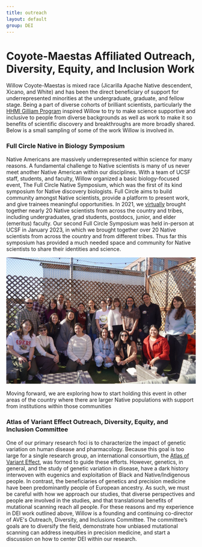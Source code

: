 ```yaml
---
title: outreach
layout: default
group: DEI
---
```


# Coyote-Maestas Affiliated Outreach, Diversity, Equity, and Inclusion Work

Willow Coyote-Maestas is mixed race (Jicarilla Apache Native descendent, Xicano, and White) and has been the direct beneficiary of support for underrepresented minorities at the undergraduate, graduate, and fellow stage. Being a part of diverse cohorts of brilliant scientists, particularly the [HHMI Gilliam Program](https://www.hhmi.org/science-education/programs/gilliam-fellows-program) inspired Willow to try to make science supportive and inclusive to people from diverse backgrounds as well as work to make it so benefits of scientific discovery and breakthroughs are more broadly shared. Below is a small sampling of some of the work Willow is involved in.

### Full Circle Native in Biology Symposium

Native Americans are massively underrepresented within science for many reasons. A fundamental challenge to Native scientists is many of us never meet another Native American within our disciplines. With a team of UCSF staff, students, and faculty, Willow organized a basic biology-focused event, The Full Circle Native Symposium, which was the first of its kind symposium for Native discovery biologists. Full Circle aims to build community amongst Native scientists, provide a platform to present work, and give trainees meaningful opportunities.  In 2021, we [virtually](https://www.youtube.com/watch?v=4VPI4GR8zGs) brought together nearly 20 Native scientists from across the country and tribes, including undergraduates, grad students, postdocs, junior, and elder (emeritus) faculty. Our second Full Circle Symposium was held in-person at UCSF in January 2023, in which we brought together over 20 Native scientists from across the country and from different tribes. Thus far this symposium has provided a much needed space and community for Native scientists to share their identities and science.

<img class="img-fluid mx-auto d-block" src="/static/img/courses/full_circle_23.jpeg" alt="Full Circle 2023">

Moving forward, we are exploring how to start holding this event in other areas of the country where there are larger Native populations with support from institutions within those communities





### Atlas of Variant Effect Outreach, Diversity, Equity, and Inclusion Committee
One of our primary research foci is to characterize the impact of genetic variation on human disease and pharmacology. Because this goal is too large for a single research group, an international consortium, the [Atlas of Variant Effect](https://www.varianteffect.org), was formed to guide these efforts. However, genetics, in general, and the study of genetic variation in disease, have a dark history interwoven with eugenics and exploitation of Black and Native/Indigenous people. In contrast, the beneficiaries of genetics and precision medicine have been predominantly people of European ancestry. As such, we must be careful with how we approach our studies, that diverse perspectives and people are involved in the studies, and that translational benefits of mutational scanning reach all people. For these reasons and my experience in DEI work outlined above, Willow is a founding and continuing co-director of AVE's Outreach, Diversity, and Inclusions Committee. The committee’s goals are to diversify the field, demonstrate how unbiased mutational scanning can address inequities in precision medicine, and start a discussion on how to center DEI within our research.

